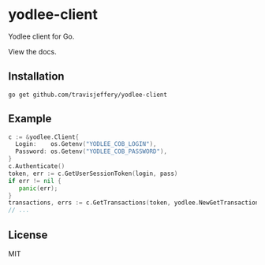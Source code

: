# yodlee-client

Yodlee client for Go.

View the docs.

## Installation

```
go get github.com/travisjeffery/yodlee-client
```

## Example

``` go
c := &yodlee.Client{
  Login:    os.Getenv("YODLEE_COB_LOGIN"),
  Password: os.Getenv("YODLEE_COB_PASSWORD"),
}
c.Authenticate()
token, err := c.GetUserSessionToken(login, pass)
if err != nil {
   panic(err);
}
transactions, errs := c.GetTransactions(token, yodlee.NewGetTransactionInput())
// ...
```

## License

MIT
